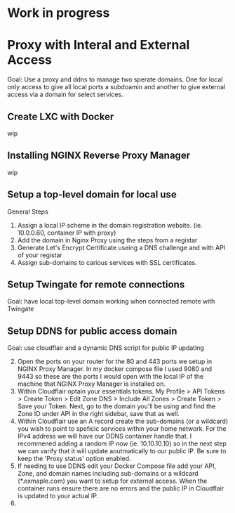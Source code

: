 # Work in progress

# Proxy with Interal and External Access

Goal: Use a proxy and ddns to manage two sperate domains. One for local only access to give all local ports a subdoamin and another to give external access via a domain for select services.

## Create LXC with Docker
wip
## Installing NGINX Reverse Proxy Manager
wip
## Setup a top-level domain for local use
General Steps
1. Assign a local IP scheme in the domain registration webaite. (ie. 10.0.0.60, container IP with proxy)
2. Add the domain in Nginx Proxy using the steps from a registar
3. Generate Let's Encrypt Certificate useing a DNS challenge and with API of your registar
4. Assign sub-domains to carious services with SSL certificates.
## Setup Twingate for remote connections
Goal: have local top-level domain working when connected remote with Twingate
## Setup DDNS for public access domain
Goal: use cloudflair and a dynamic DNS script for public IP updating

2. Open the ports on your router for the 80 and 443 ports we setup in NGINX Proxy Manager. In my docker compose file I used 9080 and 9443 so these are the ports I would open with the local IP of the machine that NGINX Proxy Manager is installed on.
2. Within Cloudflair optain your essentials tokens. My Profile > API Tokens > Create Token > Edit Zone DNS > Include All Zones > Create Token > Save your Token. Next, go to the domain you'll be using and find the Zone ID under API in the right sidebar, save that as well. 
3. Within Cloudflair use an A record create the sub-domains (or a wildcard) you wish to point to speficic services within your home network. For the IPv4 address we will have our DDNS container handle that. I recommened adding a random IP now (ie. 10.10.10.10) so in the next step we can varify that it will update aoutmatically to our public IP. Be sure to keep the 'Proxy status' option enabled.
4. If needing to use DDNS edit your Docker Compose file add your API, Zone, and domain names including sub-domains or a wildcard (*.exmaple.com) you want to setup for external access. When the container runs ensure there are no errors and the public IP in Cloudflair is updated to your actual IP.
5. 
